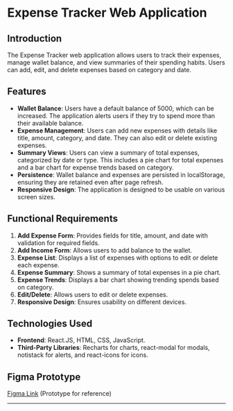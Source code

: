 # Expense Tracker Web Application

## Introduction

The Expense Tracker web application allows users to track their expenses, manage wallet balance, and view summaries of their spending habits. Users can add, edit, and delete expenses based on category and date.

## Features

- **Wallet Balance**: Users have a default balance of 5000, which can be increased. The application alerts users if they try to spend more than their available balance.
- **Expense Management**: Users can add new expenses with details like title, amount, category, and date. They can also edit or delete existing expenses.
- **Summary Views**: Users can view a summary of total expenses, categorized by date or type. This includes a pie chart for total expenses and a bar chart for expense trends based on category.
- **Persistence**: Wallet balance and expenses are persisted in localStorage, ensuring they are retained even after page refresh.
- **Responsive Design**: The application is designed to be usable on various screen sizes.

## Functional Requirements

1. **Add Expense Form**: Provides fields for title, amount, and date with validation for required fields.
2. **Add Income Form**: Allows users to add balance to the wallet.
3. **Expense List**: Displays a list of expenses with options to edit or delete each expense.
4. **Expense Summary**: Shows a summary of total expenses in a pie chart.
5. **Expense Trends**: Displays a bar chart showing trending spends based on category.
6. **Edit/Delete**: Allows users to edit or delete expenses.
7. **Responsive Design**: Ensures usability on different devices.

## Technologies Used

- **Frontend**: React.JS, HTML, CSS, JavaScript.
- **Third-Party Libraries**: Recharts for charts, react-modal for modals, notistack for alerts, and react-icons for icons.

## Figma Prototype

[Figma Link](#) (Prototype for reference)

---
